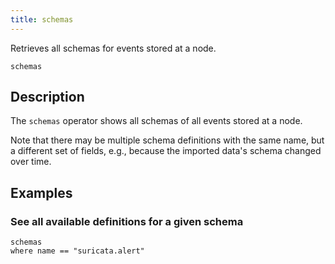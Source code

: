 ```yaml
---
title: schemas
---
```


Retrieves all schemas for events stored at a node.

```tql
schemas
```

## Description

The `schemas` operator shows all schemas of all events stored at a node.

Note that there may be multiple schema definitions with the same name, but a
different set of fields, e.g., because the imported data's schema changed over
time.

## Examples

### See all available definitions for a given schema

```tql
schemas
where name == "suricata.alert"
```
